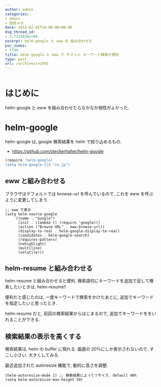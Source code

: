 ```yaml
---
author: admin
categories:
- Emacs
- 技術メモ
date: 2015-02-01T16:08:00+00:00
dsq_thread_id:
- 3.7325036e+09
excerpt: helm-google と eww を 組み合わせた
pvc_views:
- 1744
title: helm-google と eww で サクっと キーワード検索が便利
type: post
url: /archives/=2965
---
```


<img alt="" src="http://futurismo.biz/wp-content/uploads/emacs_logo.jpg"/>

はじめに
========

helm-google と eww を組み合わせたらなかなか相性がよかった.

helm-google
===========

helm-google は, google 検索結果を helm で絞り込めるもの.

-   <https://github.com/steckerhalter/helm-google>

``` {.r .rundoc-block rundoc-language="R" rundoc-session="ex" rundoc-export="both" rundoc-results="code"}
(require 'helm-google)
(setq helm-google-tld "co.jp")
```

eww と組み合わせる
------------------

ブラウザはデフォルトでは browse-url を呼んでいるので, これを eww
を呼ぶように変更してしまう.

``` {.commonlisp}
;; eww で表示
(setq helm-source-google
    `((name . "Google")
      (init . (lambda () (require 'google)))
      (action ("Browse URL" . eww-browse-url))
      (display-to-real . helm-google-display-to-real)
      (candidates . helm-google-search)
      (requires-pattern)
      (nohighlight)
      (multiline)
      (volatile)))
```

helm-resume と組み合わせる
--------------------------

helm-resume と組み合わせると便利.
検索語句にキーワードを追加で足して検索したいときは, helm-resume!!

便利だと感じたのは, 一度キーワードで検索をかけたあとに,
追加でキーワードを指定したいと思ったとき.

helm-resume だと, 前回の検索結果からはじまるので,
追加でキーワードををいれることができる.

検索結果の表示を高くする
------------------------

検索結果は, helm の buffer に現れる. 画面の 20%にしか表示されないので,
すこし小さい. 大きくしてみる.

最近追加された autoresize 機能で, 動的に高さを調整.

``` {.commonlisp}
(helm-autoresize-mode 1) ;; 検索結果によってリサイズ. default 40%
(setq helm-autoresize-max-height 50)
```

